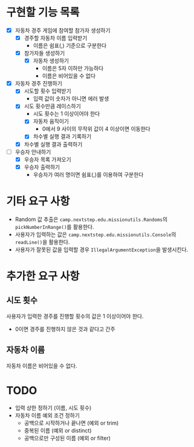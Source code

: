 # 구현할 기능 목록

- [x] 자동차 경주 게임에 참여할 참가자 생성하기
    - [x] 경주할 자동차 이름 입력받기
        - 이름은 쉼표(,) 기준으로 구분한다
    - [x] 참가자들 생성하기
        - [x] 자동차 생성하기
            - 이름은 5자 이하만 가능하다
            - 이름은 비어있을 수 없다
- [x] 자동차 경주 진행하기
    - [x] 시도할 횟수 입력받기
        - 입력 값이 숫자가 아니면 에러 발생
    - [x] 시도 횟수만큼 레이스하기
        - 시도 횟수는 1 이상이어야 한다
        - [x] 자동차 움직이기
            - 0에서 9 사이의 무작위 값이 4 이상이면 이동한다
        - [x] 차수별 실행 결과 기록하기
    - [x] 차수별 실행 결과 출력하기
- [ ] 우승자 안내하기
    - [x] 우승자 목록 가져오기
    - [x] 우승자 출력하기
        - 우승자가 여러 명이면 쉼표(,)를 이용하여 구분한다

# 기타 요구 사항

- Random 값 추출은 `camp.nextstep.edu.missionutils.Randoms`의 `pickNumberInRange()`를 활용한다.
- 사용자가 입력하는 값은 `camp.nextstep.edu.missionutils.Console`의 `readLine()`을 활용한다.
- 사용자가 잘못된 값을 입력할 경우 `IllegalArgumentException`을 발생시킨다.

# 추가한 요구 사항

## 시도 횟수

사용자가 입력한 경주를 진행할 횟수의 값은 1 이상이어야 한다.

- 0이면 경주를 진행하지 않은 것과 같다고 간주

## 자동차 이름

자동차 이름은 비어있을 수 없다.

# TODO

- 입력 상한 정하기 (이름, 시도 횟수)
- 자동차 이름 예외 조건 정하기
    - 공백으로 시작하거나 끝나면 (예외 or trim)
    - 중복된 이름 (예외 or distinct)
    - 공백으로만 구성된 이름 (예외 or filter)
